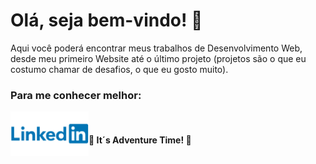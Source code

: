 # Olá, seja bem-vindo! :wave: 

Aqui você poderá encontrar meus trabalhos de Desenvolvimento Web, desde meu primeiro Website até o último projeto (projetos são o que eu costumo chamar de desafios, o que eu gosto muito).

### Para me conhecer melhor:

<img src="Linkedin-Logo.png" width="125" align="left"/><br>



 #### :rocket: It´s Adventure Time! :rocket:



